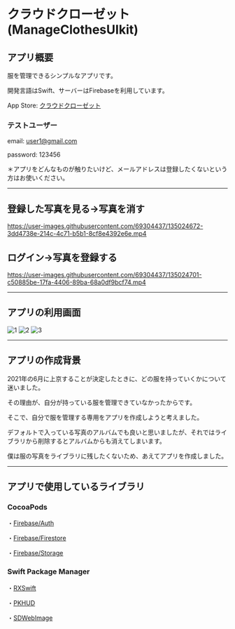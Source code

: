 # クラウドクローゼット(ManageClothesUIkit)

## アプリ概要
服を管理できるシンプルなアプリです。

開発言語はSwift、サーバーはFirebaseを利用しています。

App Store: [クラウドクローゼット](https://apps.apple.com/jp/app/id1573709222)

### テストユーザー
email: user1@gmail.com

password: 123456

＊アプリをどんなものが触りたいけど、メールアドレスは登録したくないという方はお使いください。

---
## 登録した写真を見る→写真を消す
https://user-images.githubusercontent.com/69304437/135024672-3dd4738e-214c-4c71-b5b1-8cf8e4392e6e.mp4


## ログイン→写真を登録する
https://user-images.githubusercontent.com/69304437/135024701-c50885be-17fa-4406-89ba-68a0df9bcf74.mp4


---

## アプリの利用画面
![1](https://user-images.githubusercontent.com/69304437/135024494-9c47c7cb-6a9a-42d1-ba56-d0eaa29455dd.png)
![2](https://user-images.githubusercontent.com/69304437/135024538-f08cc1db-6652-4375-88f1-11fe69ac167a.png)
![3](https://user-images.githubusercontent.com/69304437/135024542-fe2cf8bb-735e-42e2-8762-1b513fe68f2b.png)

---

## アプリの作成背景
2021年の6月に上京することが決定したときに、どの服を持っていくかについて迷いました。

その理由が、自分が持っている服を管理できていなかったからです。

そこで、自分で服を管理する専用をアプリを作成しようと考えました。

デフォルトで入っている写真のアルバムでも良いと思いましたが、それではライブラリから削除するとアルバムからも消えてしまいます。

僕は服の写真をライブラリに残したくないため、あえてアプリを作成しました。

---

## アプリで使用しているライブラリ
### CocoaPods
・[Firebase/Auth](https://github.com/firebase/firebase-ios-sdk)

・[Firebase/Firestore](https://github.com/firebase/firebase-ios-sdk)

・[Firebase/Storage](https://github.com/firebase/firebase-ios-sdk)

### Swift Package Manager
・[RXSwift](https://github.com/ReactiveX/RxSwift)

・[PKHUD](https://github.com/pkluz/PKHUD)

・[SDWebImage](https://github.com/SDWebImage/SDWebImage)
